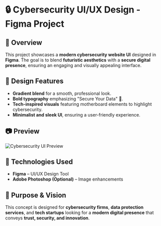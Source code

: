 # 🔒 Cybersecurity UI/UX Design - Figma Project

## 📌 Overview
This project showcases a **modern cybersecurity website UI** designed in **Figma**. The goal is to blend **futuristic aesthetics** with a **secure digital presence**, ensuring an engaging and visually appealing interface.

## 🎨 Design Features
- **Gradient blend** for a smooth, professional look.
- **Bold typography** emphasizing "Secure Your Data" 🔐.
- **Tech-inspired visuals** featuring motherboard elements to highlight cybersecurity.
- **Minimalist and sleek UI**, ensuring a user-friendly experience.

## 📷 Preview  
![Cybersecurity UI Preview](Screen%201.png)  

## 🚀 Technologies Used
- **Figma** – UI/UX Design Tool  
- **Adobe Photoshop (Optional)** – Image enhancements  

## 🎯 Purpose & Vision
This concept is designed for **cybersecurity firms**, **data protection services**, and **tech startups** looking for a **modern digital presence** that conveys **trust, security, and innovation**.

